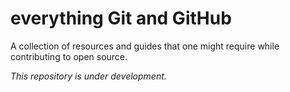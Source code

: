 # everything Git and GitHub
A collection of resources and guides that one might require while contributing to open source.

_This repository is under development._